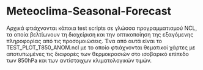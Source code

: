 # Meteoclima-Seasonal-Forecast
Αρχικά φτιάχνονται κάποια test scripts σε γλώσσα προγραμματισμού NCL, 
τα οποία βελτίωνουν τη διαχείριση και την οπτικοποίηση της εξαγόμενης πληροφορίας από τις προσομοιώσεις.
Ένα από αυτά είναι το TEST_PLOT_T850_ANOM.ncl με το οποίο φτιάχνονται θεματικοί χάρτες με αποτυπωμένες
τις διαφορές των θερμοκρασιών στο ισοβαρικό επίπεδο των 850hPa και των αντίστοιχων κλιματολογικών τιμών.
